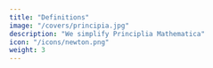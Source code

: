 ```yaml
---
title: "Definitions"
image: "/covers/principia.jpg"
description: "We simplify Principlia Mathematica"
icon: "/icons/newton.png"
weight: 3
---
```

